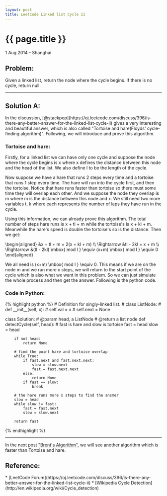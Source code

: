 ```yaml
---
layout: post
title: LeetCode Linked list Cycle II
---
```


{{ page.title }}
================

<p class="meta">1 Aug 2014 - Shanghai</p>

<h2>Problem:</h2> Given a linked list, return the node where the cycle begins. If there is no cycle, return null. 

<hr />

<h2>Solution A:</h2> In the discussion, [@stackpop](https://oj.leetcode.com/discuss/396/is-there-any-better-answer-for-the-linked-list-cycle-ii) gives a very interesting and beautiful answer, which is also called "Tortoise and hare(Floyds' cycle-finding algorithm)". Following, we will introduce and prove this algorithm.

<h3>Tortoise and hare:</h3>
Firstly, for a linked list we can have only one cycle and suppose the node where the cycle begins is <span class="math">x</span> where <span class="math">x</span> defines the distance between this node and the head of the list. We also define <span class="math">l</span> to be the length of the cycle. 

Now suppose we have a hare that runs 2 steps every time and a tortoise that runs 1 step every time. The hare will run into the cycle first, and then the tortoise. Notice that hare runs faster than tortoise so there must some time they will overlap each other. And we suppose the node they overlap is <span class="math">m</span> where <span class="math">m</span> is the distance between this node and <span class="math">x</span>. We still need two more variables <span class="math">t</span>, <span class="math">k</span> where each represents the number of laps they have run in the cycle.

Using this information, we can already prove this algorithm. The total number of steps hare runs is <span class="math">x + tl + m</span> while the tortoise's is <span class="math">x + kl + m</span>. Meanwhile the hare's speed is double the tortoise's so is the distance. Then we get:
<div class="math">
\begin{aligned}
&x + tl + m = 2(x + kl + m) \\
\Rightarrow &tl - 2kl = x + m \\ 
\Rightarrow &(tl - 2kl) \mbox{ mod l } \equiv (x+m) \mbox{ mod l } \equiv 0
\end{aligned}
</div>

We all need is <span class="math">(x+m) \mbox{ mod l } \equiv 0</span>. This means if we are on the node <span class="math">m</span> and we run more <span class="math">x</span> steps, we will return to the start point of the cycle which is also what we want in this problem. So we can just simulate the whole process and then get the answer. Following is the python code.

<h3>Code in Python:</h3>
{% highlight python %}
# Definition for singly-linked list.
# class ListNode:
#     def __init__(self, x):
#         self.val = x
#         self.next = None

class Solution:
    # @param head, a ListNode
    # @return a list node
    def detectCycle(self, head):
		# fast is hare and slow is tortoise
        fast = head
        slow = head
        
        if not head:
            return None
        
		# find the point hare and tortoise overlap
        while True:
            if fast.next and fast.next.next:
                slow = slow.next
                fast = fast.next.next
            else:
                return None
            if fast == slow:
                break
        
		# the hare runs more x steps to find the ansmer
        slow = head
        while slow != fast:
            fast = fast.next
            slow = slow.next
        
        return fast
{% endhighlight %}

<hr / >

In the next post ["Brent's Algorithm"](/2014/08/12/Brent's-Algorithm.html), we will see another algorithm which is faster than Tortoise and hare.

<h2>Reference:</h2>
* [LeetCode Forum](https://oj.leetcode.com/discuss/396/is-there-any-better-answer-for-the-linked-list-cycle-ii)
* [Wikipedia Cycle Detection](http://en.wikipedia.org/wiki/Cycle_detection)
